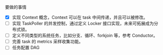 要做的事情
<br>
- [x] 实现 Context 概念，Context 可以在 task 中间传递，并且可以被修改。
- [ ] 实现 TaskPoller 的并发控制，通过定义 Locker 接口实现，未来可拓展成为分布式锁。
- [ ] 定义不同类型的系统任务，比如分支、循环、forkjoin 等，参考 Conductor。
- [ ] 完善 task 的 metrics 采样收集功能。
- [ ] 任务配置 DAG